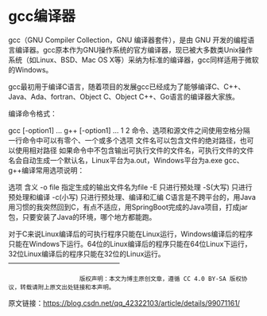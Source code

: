 # gcc编译器

gcc（GNU Compiler Collection，GNU 编译器套件），是由 GNU 开发的编程语言编译器。gcc原本作为GNU操作系统的官方编译器，现已被大多数类Unix操作系统（如Linux、BSD、Mac OS X等）采纳为标准的编译器，gcc同样适用于微软的Windows。

gcc最初用于编译C语言，随着项目的发展gcc已经成为了能够编译C、C++、Java、Ada、fortran、Object C、Object C++、Go语言的编译器大家族。

编译命令格式：

gcc [-option1] ... <filename>
g++ [-option1] ... <filename>
1
2
命令、选项和源文件之间使用空格分隔
一行命令中可以有零个、一个或多个选项
文件名可以包含文件的绝对路径，也可以使用相对路径
如果命令中不包含输出可执行文件的文件名，可执行文件的文件名会自动生成一个默认名，Linux平台为a.out，Windows平台为a.exe
gcc、g++编译常用选项说明：

选项	含义
-o file	指定生成的输出文件名为file
-E	只进行预处理
-S(大写)	只进行预处理和编译
-c(小写)	只进行预处理、编译和汇编
C语言是不跨平台的，用Java用习惯的我突然回到C，有点不适应，用SpringBoot完成的Java项目，打成jar包，只要安装了Java的环境，哪个地方都能跑。

对于C来说Linux编译后的可执行程序只能在Linux运行，Windows编译后的程序只能在Windows下运行。64位的Linux编译后的程序只能在64位Linux下运行，32位Linux编译后的程序只能在32位的Linux运行。
————————————————

                        版权声明：本文为博主原创文章，遵循 CC 4.0 BY-SA 版权协议，转载请附上原文出处链接和本声明。
原文链接：https://blog.csdn.net/qq_42322103/article/details/99071161/
